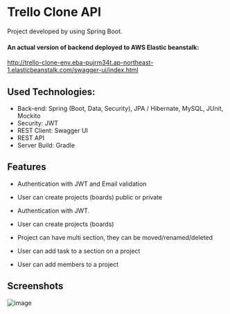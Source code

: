 # Trello Clone API

Project developed by using Spring Boot. <br>

#### An actual version of backend deployed to AWS Elastic beanstalk: 
http://trello-clone-env.eba-pujrm34t.ap-northeast-1.elasticbeanstalk.com/swagger-ui/index.html

## Used Technologies:

* Back-end: Spring (Boot, Data, Security), JPA / Hibernate, MySQL, JUnit, Mockito
* Security: JWT
* REST Client: Swagger UI
* REST API
* Server Build: Gradle

## Features

* Authentication with JWT and Email validation
* User can create projects (boards) public or private

* Authentication with JWT.
* User can create projects (boards)

* Project can have multi section, they can be moved/renamed/deleted
* User can add task to a section on a project
* User can add members to a project

## Screenshots

![image](https://github.com/sondt28/trello-clone-api/assets/89345307/30b47132-ce3a-4c05-b981-309932e18d44)
